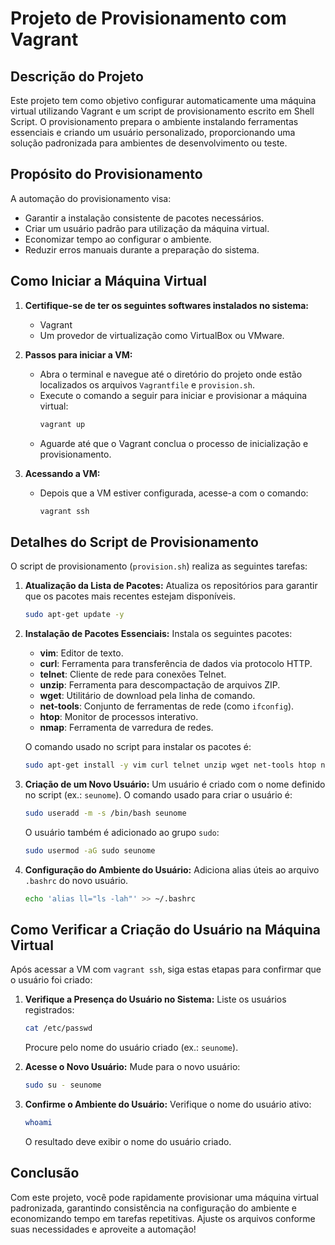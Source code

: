# Projeto de Provisionamento com Vagrant

## Descrição do Projeto
Este projeto tem como objetivo configurar automaticamente uma máquina virtual utilizando Vagrant e um script de provisionamento escrito em Shell Script.
O provisionamento prepara o ambiente instalando ferramentas essenciais e criando um usuário personalizado, proporcionando uma solução padronizada para ambientes de desenvolvimento ou teste.

## Propósito do Provisionamento
A automação do provisionamento visa:
- Garantir a instalação consistente de pacotes necessários.
- Criar um usuário padrão para utilização da máquina virtual.
- Economizar tempo ao configurar o ambiente.
- Reduzir erros manuais durante a preparação do sistema.

## Como Iniciar a Máquina Virtual
1. **Certifique-se de ter os seguintes softwares instalados no sistema:**
   - Vagrant
   - Um provedor de virtualização como VirtualBox ou VMware.

2. **Passos para iniciar a VM:**
   - Abra o terminal e navegue até o diretório do projeto onde estão localizados os arquivos `Vagrantfile` e `provision.sh`.
   - Execute o comando a seguir para iniciar e provisionar a máquina virtual:
     ```bash
     vagrant up
     ```
   - Aguarde até que o Vagrant conclua o processo de inicialização e provisionamento.

3. **Acessando a VM:**
   - Depois que a VM estiver configurada, acesse-a com o comando:
     ```bash
     vagrant ssh
     ```

## Detalhes do Script de Provisionamento
O script de provisionamento (`provision.sh`) realiza as seguintes tarefas:

1. **Atualização da Lista de Pacotes:**
   Atualiza os repositórios para garantir que os pacotes mais recentes estejam disponíveis.
   ```bash
   sudo apt-get update -y
   ```

2. **Instalação de Pacotes Essenciais:**
   Instala os seguintes pacotes:
   - **vim**: Editor de texto.
   - **curl**: Ferramenta para transferência de dados via protocolo HTTP.
   - **telnet**: Cliente de rede para conexões Telnet.
   - **unzip**: Ferramenta para descompactação de arquivos ZIP.
   - **wget**: Utilitário de download pela linha de comando.
   - **net-tools**: Conjunto de ferramentas de rede (como `ifconfig`).
   - **htop**: Monitor de processos interativo.
   - **nmap**: Ferramenta de varredura de redes.

   O comando usado no script para instalar os pacotes é:
   ```bash
   sudo apt-get install -y vim curl telnet unzip wget net-tools htop nmap
   ```

3. **Criação de um Novo Usuário:**
   Um usuário é criado com o nome definido no script (ex.: `seunome`).
   O comando usado para criar o usuário é:
   ```bash
   sudo useradd -m -s /bin/bash seunome
   ```
   O usuário também é adicionado ao grupo `sudo`:
   ```bash
   sudo usermod -aG sudo seunome
   ```

4. **Configuração do Ambiente do Usuário:**
   Adiciona alias úteis ao arquivo `.bashrc` do novo usuário.
   ```bash
   echo 'alias ll="ls -lah"' >> ~/.bashrc
   ```

## Como Verificar a Criação do Usuário na Máquina Virtual
Após acessar a VM com `vagrant ssh`, siga estas etapas para confirmar que o usuário foi criado:

1. **Verifique a Presença do Usuário no Sistema:**
   Liste os usuários registrados:
   ```bash
   cat /etc/passwd
   ```
   Procure pelo nome do usuário criado (ex.: `seunome`).

2. **Acesse o Novo Usuário:**
   Mude para o novo usuário:
   ```bash
   sudo su - seunome
   ```

3. **Confirme o Ambiente do Usuário:**
   Verifique o nome do usuário ativo:
   ```bash
   whoami
   ```
   O resultado deve exibir o nome do usuário criado.

## Conclusão
Com este projeto, você pode rapidamente provisionar uma máquina virtual padronizada, garantindo consistência na configuração do ambiente e economizando tempo em tarefas repetitivas. Ajuste os arquivos conforme suas necessidades e aproveite a automação!


